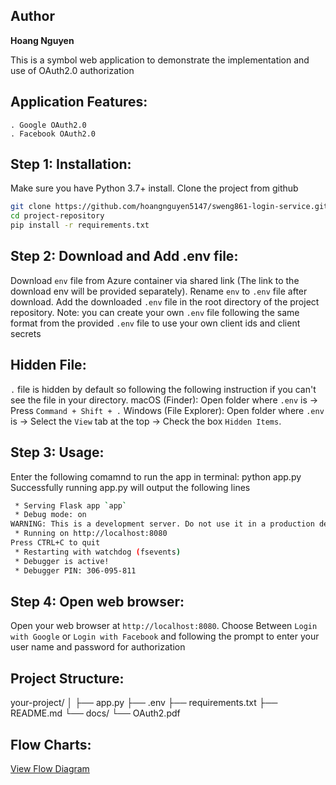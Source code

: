 ## Author 
**Hoang Nguyen**

This is a symbol web application to demonstrate the implementation and use of OAuth2.0 authorization

## Application Features:
    . Google OAuth2.0
    . Facebook OAuth2.0

## Step 1: Installation: 
Make sure you have Python 3.7+ install.
Clone the project from github
```bash
git clone https://github.com/hoangnguyen5147/sweng861-login-service.git
cd project-repository
pip install -r requirements.txt
```

## Step 2: Download and Add .env file: 
Download `env` file from Azure container via shared link (The link to the download env will be provided separately).
Rename `env` to `.env` file after download.
Add the downloaded `.env` file in the root directory of the project repository.
Note: you can create your own `.env` file following the same format from the provided `.env` file to use your own client ids and client secrets 

## Hidden File: 
`.` file is hidden by default so following the following instruction if you can't see the file in your directory.
macOS (Finder): Open folder where `.env` is -> Press `Command + Shift + .` 
Windows (File Explorer): Open folder where `.env` is -> Select the `View` tab at the top -> Check the box `Hidden Items`.

## Step 3: Usage: 
Enter the following comamnd to run the app in terminal: python app.py
Successfully running app.py will output the following lines
```bash
 * Serving Flask app `app`
 * Debug mode: on
WARNING: This is a development server. Do not use it in a production deployment. Use a production WSGI server instead.
 * Running on http://localhost:8080
Press CTRL+C to quit
 * Restarting with watchdog (fsevents)
 * Debugger is active!
 * Debugger PIN: 306-095-811
```

 ## Step 4: Open web browser: 
 Open your web browser at `http://localhost:8080`. 
 Choose Between `Login with Google` or `Login with Facebook` and following the prompt to enter your user name and password for authorization

 ## Project Structure:
your-project/
│
├── app.py
├── .env
├── requirements.txt
├── README.md
└── docs/
    └── OAuth2.pdf

## Flow Charts:
[View Flow Diagram](docs/OAuth2.pdf)

